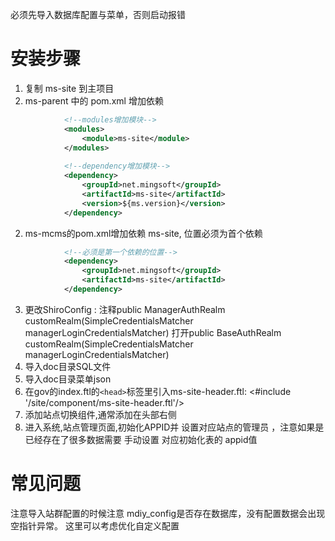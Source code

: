 必须先导入数据库配置与菜单，否则启动报错
# 安装步骤

1. 复制 ms-site 到主项目
2. ms-parent 中的 pom.xml 增加依赖
```xml
			<!--modules增加模块-->
			<modules>
				<module>ms-site</module>
			</modules>
			
			<!--dependency增加模块-->
			<dependency>
				<groupId>net.mingsoft</groupId>
				<artifactId>ms-site</artifactId>
				<version>${ms.version}</version>
			</dependency>
```
2. ms-mcms的pom.xml增加依赖 ms-site, 位置必须为首个依赖
```xml
            <!--必须是第一个依赖的位置-->
			<dependency>
				<groupId>net.mingsoft</groupId>
				<artifactId>ms-site</artifactId>
			</dependency>
```
3. 更改ShiroConfig :
   注释public ManagerAuthRealm customRealm(SimpleCredentialsMatcher managerLoginCredentialsMatcher)
   打开public BaseAuthRealm customRealm(SimpleCredentialsMatcher managerLoginCredentialsMatcher)
4. 导入doc目录SQL文件
5. 导入doc目录菜单json
6. 在gov的index.ftl的`<head>`标签里引入ms-site-header.ftl: <#include '/site/component/ms-site-header.ftl'/>
7. 添加站点切换组件<ms-site-header></ms-site-header>,通常添加在头部右侧
8. 进入系统,站点管理页面,初始化APPID并 设置对应站点的管理员 ，注意如果是已经存在了很多数据需要 手动设置 对应初始化表的 appid值

# 常见问题
注意导入站群配置的时候注意 mdiy_config是否存在数据库，没有配置数据会出现空指针异常。 这里可以考虑优化自定义配置
